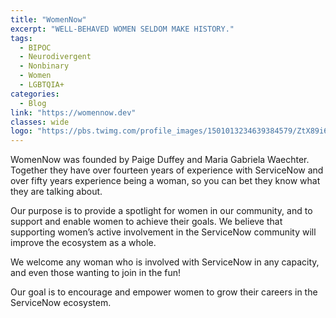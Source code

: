 ```yaml
---
title: "WomenNow"
excerpt: "WELL-BEHAVED WOMEN SELDOM MAKE HISTORY."
tags:
  - BIPOC
  - Neurodivergent
  - Nonbinary
  - Women
  - LGBTQIA+
categories:
  - Blog
link: "https://womennow.dev"
classes: wide
logo: "https://pbs.twimg.com/profile_images/1501013234639384579/ZtX89i6c_normal.jpg"
---
```

WomenNow was founded by Paige Duffey and Maria Gabriela Waechter. Together they have over fourteen years of experience with ServiceNow and over fifty years experience being a woman, so you can bet they know what they are talking about.

Our purpose is to provide a spotlight for women in our community, and to support and enable women to achieve their goals. We believe that supporting women’s active involvement in the ServiceNow community will improve the ecosystem as a whole.

We welcome any woman who is involved with ServiceNow in any capacity, and even those wanting to join in the fun!

Our goal is to encourage and empower women to grow their careers in the ServiceNow ecosystem.
